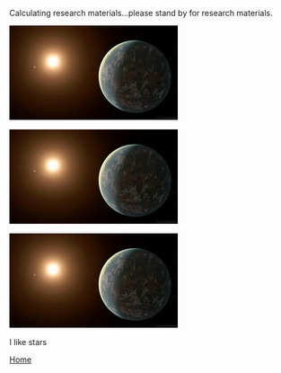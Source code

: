 Calculating research materials...please stand by for research materials. 

![Planet](https://github.com/jluby127/jluby127.github.io/blob/master/temp.jpg)

![Planet----2](https://github.com/jluby127/jluby127.github.io/blob/master/output-onlinepngtools.png)

![Planet--3](https://github.com/jluby127/jluby127.github.io/blob/master/assets/temp.jpg)

I like stars

[Home](./)
